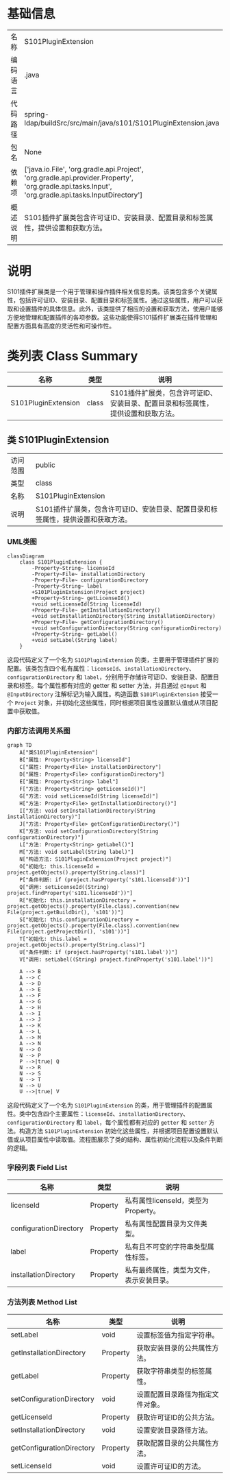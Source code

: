 # 基础信息

|      |      |
|------|------|
| 名称 | S101PluginExtension |
| 编码语言 | .java |
| 代码路径 | spring-ldap/buildSrc/src/main/java/s101/S101PluginExtension.java |
| 包名 | None |
| 依赖项 | ['java.io.File', 'org.gradle.api.Project', 'org.gradle.api.provider.Property', 'org.gradle.api.tasks.Input', 'org.gradle.api.tasks.InputDirectory'] |
| 概述说明 | S101插件扩展类包含许可证ID、安装目录、配置目录和标签属性，提供设置和获取方法。 |

# 说明

S101插件扩展类是一个用于管理和操作插件相关信息的类。该类包含多个关键属性，包括许可证ID、安装目录、配置目录和标签属性。通过这些属性，用户可以获取和设置插件的具体信息。此外，该类提供了相应的设置和获取方法，使用户能够方便地管理和配置插件的各项参数。这些功能使得S101插件扩展类在插件管理和配置方面具有高度的灵活性和可操作性。

# 类列表 Class Summary

| 名称   | 类型  | 说明 |
|-------|------|-------------|
| S101PluginExtension | class | S101插件扩展类，包含许可证ID、安装目录、配置目录和标签属性，提供设置和获取方法。 |



## 类 S101PluginExtension

|      |      |
|------|------|
| 访问范围 | public |
| 类型 | class |
| 名称 | S101PluginExtension |
| 说明 | S101插件扩展类，包含许可证ID、安装目录、配置目录和标签属性，提供设置和获取方法。 |


### UML类图

```mermaid
classDiagram
    class S101PluginExtension {
        -Property~String~ licenseId
        -Property~File~ installationDirectory
        -Property~File~ configurationDirectory
        -Property~String~ label
        +S101PluginExtension(Project project)
        +Property~String~ getLicenseId()
        +void setLicenseId(String licenseId)
        +Property~File~ getInstallationDirectory()
        +void setInstallationDirectory(String installationDirectory)
        +Property~File~ getConfigurationDirectory()
        +void setConfigurationDirectory(String configurationDirectory)
        +Property~String~ getLabel()
        +void setLabel(String label)
    }
```

这段代码定义了一个名为 `S101PluginExtension` 的类，主要用于管理插件扩展的配置。该类包含四个私有属性：`licenseId`、`installationDirectory`、`configurationDirectory` 和 `label`，分别用于存储许可证ID、安装目录、配置目录和标签。每个属性都有对应的 getter 和 setter 方法，并且通过 `@Input` 和 `@InputDirectory` 注解标记为输入属性。构造函数 `S101PluginExtension` 接受一个 `Project` 对象，并初始化这些属性，同时根据项目属性设置默认值或从项目配置中获取值。


### 内部方法调用关系图

```mermaid
graph TD
    A["类S101PluginExtension"]
    B["属性: Property<String> licenseId"]
    C["属性: Property<File> installationDirectory"]
    D["属性: Property<File> configurationDirectory"]
    E["属性: Property<String> label"]
    F["方法: Property<String> getLicenseId()"]
    G["方法: void setLicenseId(String licenseId)"]
    H["方法: Property<File> getInstallationDirectory()"]
    I["方法: void setInstallationDirectory(String installationDirectory)"]
    J["方法: Property<File> getConfigurationDirectory()"]
    K["方法: void setConfigurationDirectory(String configurationDirectory)"]
    L["方法: Property<String> getLabel()"]
    M["方法: void setLabel(String label)"]
    N["构造方法: S101PluginExtension(Project project)"]
    O["初始化: this.licenseId = project.getObjects().property(String.class)"]
    P["条件判断: if (project.hasProperty('s101.licenseId'))"]
    Q["调用: setLicenseId((String) project.findProperty('s101.licenseId'))"]
    R["初始化: this.installationDirectory = project.getObjects().property(File.class).convention(new File(project.getBuildDir(), 's101'))"]
    S["初始化: this.configurationDirectory = project.getObjects().property(File.class).convention(new File(project.getProjectDir(), 's101'))"]
    T["初始化: this.label = project.getObjects().property(String.class)"]
    U["条件判断: if (project.hasProperty('s101.label'))"]
    V["调用: setLabel((String) project.findProperty('s101.label'))"]

    A --> B
    A --> C
    A --> D
    A --> E
    A --> F
    A --> G
    A --> H
    A --> I
    A --> J
    A --> K
    A --> L
    A --> M
    A --> N
    N --> O
    N --> P
    P -->|true| Q
    N --> R
    N --> S
    N --> T
    N --> U
    U -->|true| V
```

这段代码定义了一个名为 `S101PluginExtension` 的类，用于管理插件的配置属性。类中包含四个主要属性：`licenseId`、`installationDirectory`、`configurationDirectory` 和 `label`，每个属性都有对应的 `getter` 和 `setter` 方法。构造方法 `S101PluginExtension` 初始化这些属性，并根据项目配置设置默认值或从项目属性中读取值。流程图展示了类的结构、属性初始化流程以及条件判断的逻辑。

### 字段列表 Field List

| 名称  | 类型  | 说明 |
|-------|-------|------|
| licenseId | Property<String> | 私有属性licenseId，类型为Property<String>。 |
| configurationDirectory | Property<File> | 私有属性配置目录为文件类型。 |
| label | Property<String> | 私有且不可变的字符串类型属性标签。 |
| installationDirectory | Property<File> | 私有最终属性，类型为文件，表示安装目录。 |

### 方法列表 Method List

| 名称  | 类型  | 说明 |
|-------|-------|------|
| setLabel | void | 设置标签值为指定字符串。 |
| getInstallationDirectory | Property<File> | 获取安装目录的公共属性方法。 |
| getLabel | Property<String> | 获取字符串类型的标签属性。 |
| setConfigurationDirectory | void | 设置配置目录路径为指定文件对象。 |
| getLicenseId | Property<String> | 获取许可证ID的公共方法。 |
| setInstallationDirectory | void | 设置安装目录路径方法。 |
| getConfigurationDirectory | Property<File> | 获取配置目录的公共属性方法。 |
| setLicenseId | void | 设置许可证ID的方法。 |




